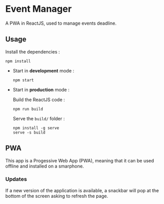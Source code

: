 # Event Manager

A PWA in ReactJS, used to manage events deadline.

## Usage

Install the dependencies :

    npm install

- Start in **development** mode :

      npm start

- Start in **production** mode :

  Build the ReactJS code :

      npm run build

  Serve the `build/` folder :

      npm install -g serve
      serve -s build

## PWA

This app is a Progessive Web App (PWA), meaning that it can be used offline and installed on a smarphone.

### Updates

If a new version of the application is available, a snackbar will pop at the bottom of the screen asking to refresh the page.
